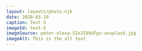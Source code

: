 ```yaml
---
layout: layouts/photo.njk
date: 2020-03-10
caption: Test 5
imageId: test-5
imageSource: peter-olexa-SIoJI8hUFps-unsplash.jpg
imageAlt: This is the alt text
---
```

